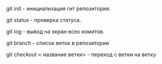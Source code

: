 git init - инициализация гит репозитория.

git status -  проверка статуса.

git log - вывод на экран всех комитов.

git branch - список веток в репозитории

git checkout < название ветки> - переход с ветки на ветку